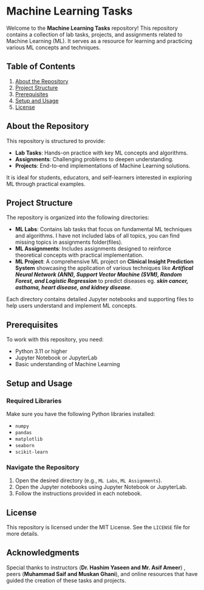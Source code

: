 # Machine Learning Tasks

Welcome to the **Machine Learning Tasks** repository! This repository contains a collection of lab tasks, projects, and assignments related to Machine Learning (ML). It serves as a resource for learning and practicing various ML concepts and techniques.


## Table of Contents

1. [About the Repository](#about-the-repository)
2. [Project Structure](#project-structure)
3. [Prerequisites](#prerequisites)
4. [Setup and Usage](#setup-and-usage)
5. [License](#license)


## About the Repository

This repository is structured to provide:
- **Lab Tasks**: Hands-on practice with key ML concepts and algorithms.
- **Assignments**: Challenging problems to deepen understanding.
- **Projects**: End-to-end implementations of Machine Learning solutions.

It is ideal for students, educators, and self-learners interested in exploring ML through practical examples.


## Project Structure

The repository is organized into the following directories:

- **ML Labs**: Contains lab tasks that focus on fundamental ML techniques and algorithms. I have not included labs of all topics, you can find missing topics in assignments folder(files). 
- **ML Assignments**: Includes assignments designed to reinforce theoretical concepts with practical implementation.
- **ML Project**: A comprehensive ML project on **Clinical Insight Prediction System** showcasing the application of various techniques like ***Artifical Neural Network (ANN), Support Vector Machine (SVM), Random Forest, and Logistic Regression*** to predict diseases eg. ***skin cancer, asthama, heart disease, and kidney disease***.

Each directory contains detailed Jupyter notebooks and supporting files to help users understand and implement ML concepts.


## Prerequisites

To work with this repository, you need:
- Python 3.11 or higher
- Jupyter Notebook or JupyterLab
- Basic understanding of Machine Learning


## Setup and Usage

### Required Libraries
Make sure you have the following Python libraries installed:
- `numpy`
- `pandas`
- `matplotlib`
- `seaborn`
- `scikit-learn`

### Navigate the Repository
1. Open the desired directory (e.g., `ML Labs`, `ML Assignments`).
2. Open the Jupyter notebooks using Jupyter Notebook or JupyterLab.
3. Follow the instructions provided in each notebook.


## License

This repository is licensed under the MIT License. See the `LICENSE` file for more details.


## Acknowledgments

Special thanks to instructors (**Dr. Hashim Yaseen and Mr. Asif Ameer**) , peers (**Muhammad Saif and Muskan Ghani**), and online resources that have guided the creation of these tasks and projects.
